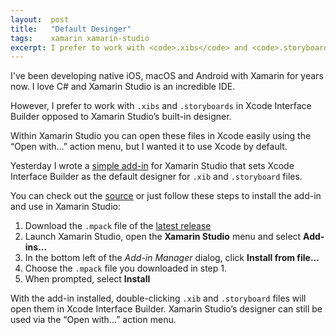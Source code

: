 ```yaml
---
layout:  post
title:   "Default Desinger"
tags:    xamarin xamarin-studio
excerpt: I prefer to work with <code>.xibs</code> and <code>.storyboards</code> in Xcode Interface Builder opposed to Xamarin Studio’s built-in designer.  Default Designer is a Xamarin Studio add-in to open these files with Xcode Interface Builder by default.
---
```


I've been developing native iOS, macOS and Android with Xamarin for years now.  I love C# and Xamarin Studio is an incredible IDE.

However, I prefer to work with `.xibs` and `.storyboards` in Xcode Interface Builder opposed to Xamarin Studio’s built-in designer.

Within Xamarin Studio you can open these files in Xcode easily using the “Open with…” action menu, but I wanted it to use Xcode by default.

Yesterday I wrote a [simple add-in][1] for Xamarin Studio that sets Xcode Interface Builder as the default designer for `.xib` and `.storyboard` files.

You can check out the [source][1] or just follow these steps to install the add-in and use in Xamarin Studio:

1. Download the `.mpack` file of the [latest release][0]
2. Launch Xamarin Studio, open the **Xamarin Studio** menu and select **Add-ins...**
3. In the bottom left of the _Add-in Manager_ dialog, click **Install from file...**
4. Choose the `.mpack` file you downloaded in step 1.
5. When prompted, select **Install**

With the add-in installed, double-clicking `.xib` and `.storyboard` files will open them in Xcode Interface Builder.  Xamarin Studio’s designer can still be used via the “Open with…” action menu.


[0]:https://github.com/colbylwilliams/DefaultDesigner/releases/latest
[1]:https://github.com/colbylwilliams/DefaultDesigner
